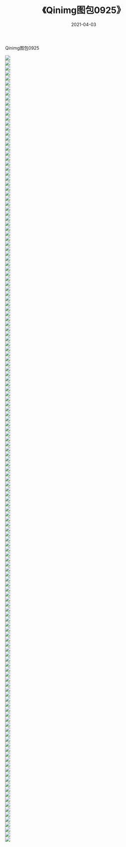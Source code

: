 ﻿---
layout: post
title:  《Qinimg图包0925》
date:   2021-04-03
img: http://imgx.orgx.ga/Qinimg图包/Qinimg图包0925/000.jpg
categories: [美女, 清纯, 唯美]
---

Qinimg图包0925

 ![](http://imgx.orgx.ga/Qinimg图包/Qinimg图包0925/001.jpg) <br>![](http://imgx.orgx.ga/Qinimg图包/Qinimg图包0925/002.jpg) <br>![](http://imgx.orgx.ga/Qinimg图包/Qinimg图包0925/003.jpg) <br>![](http://imgx.orgx.ga/Qinimg图包/Qinimg图包0925/004.jpg) <br>![](http://imgx.orgx.ga/Qinimg图包/Qinimg图包0925/005.jpg) <br>![](http://imgx.orgx.ga/Qinimg图包/Qinimg图包0925/006.jpg) <br>![](http://imgx.orgx.ga/Qinimg图包/Qinimg图包0925/007.jpg) <br>![](http://imgx.orgx.ga/Qinimg图包/Qinimg图包0925/008.jpg) <br>![](http://imgx.orgx.ga/Qinimg图包/Qinimg图包0925/009.jpg) <br>![](http://imgx.orgx.ga/Qinimg图包/Qinimg图包0925/010.jpg) <br>![](http://imgx.orgx.ga/Qinimg图包/Qinimg图包0925/011.jpg) <br>![](http://imgx.orgx.ga/Qinimg图包/Qinimg图包0925/012.jpg) <br>![](http://imgx.orgx.ga/Qinimg图包/Qinimg图包0925/013.jpg) <br>![](http://imgx.orgx.ga/Qinimg图包/Qinimg图包0925/014.jpg) <br>![](http://imgx.orgx.ga/Qinimg图包/Qinimg图包0925/015.jpg) <br>![](http://imgx.orgx.ga/Qinimg图包/Qinimg图包0925/016.jpg) <br>![](http://imgx.orgx.ga/Qinimg图包/Qinimg图包0925/017.jpg) <br>![](http://imgx.orgx.ga/Qinimg图包/Qinimg图包0925/018.jpg) <br>![](http://imgx.orgx.ga/Qinimg图包/Qinimg图包0925/019.jpg) <br>![](http://imgx.orgx.ga/Qinimg图包/Qinimg图包0925/020.jpg) <br>![](http://imgx.orgx.ga/Qinimg图包/Qinimg图包0925/021.jpg) <br>![](http://imgx.orgx.ga/Qinimg图包/Qinimg图包0925/022.jpg) <br>![](http://imgx.orgx.ga/Qinimg图包/Qinimg图包0925/023.jpg) <br>![](http://imgx.orgx.ga/Qinimg图包/Qinimg图包0925/024.jpg) <br>![](http://imgx.orgx.ga/Qinimg图包/Qinimg图包0925/025.jpg) <br>![](http://imgx.orgx.ga/Qinimg图包/Qinimg图包0925/026.jpg) <br>![](http://imgx.orgx.ga/Qinimg图包/Qinimg图包0925/027.jpg) <br>![](http://imgx.orgx.ga/Qinimg图包/Qinimg图包0925/028.jpg) <br>![](http://imgx.orgx.ga/Qinimg图包/Qinimg图包0925/029.jpg) <br>![](http://imgx.orgx.ga/Qinimg图包/Qinimg图包0925/030.jpg) <br>![](http://imgx.orgx.ga/Qinimg图包/Qinimg图包0925/031.jpg) <br>![](http://imgx.orgx.ga/Qinimg图包/Qinimg图包0925/032.jpg) <br>![](http://imgx.orgx.ga/Qinimg图包/Qinimg图包0925/033.jpg) <br>![](http://imgx.orgx.ga/Qinimg图包/Qinimg图包0925/034.jpg) <br>![](http://imgx.orgx.ga/Qinimg图包/Qinimg图包0925/035.jpg) <br>![](http://imgx.orgx.ga/Qinimg图包/Qinimg图包0925/036.jpg) <br>![](http://imgx.orgx.ga/Qinimg图包/Qinimg图包0925/037.jpg) <br>![](http://imgx.orgx.ga/Qinimg图包/Qinimg图包0925/038.jpg) <br>![](http://imgx.orgx.ga/Qinimg图包/Qinimg图包0925/039.jpg) <br>![](http://imgx.orgx.ga/Qinimg图包/Qinimg图包0925/040.jpg) <br>![](http://imgx.orgx.ga/Qinimg图包/Qinimg图包0925/041.jpg) <br>![](http://imgx.orgx.ga/Qinimg图包/Qinimg图包0925/042.jpg) <br>![](http://imgx.orgx.ga/Qinimg图包/Qinimg图包0925/043.jpg) <br>![](http://imgx.orgx.ga/Qinimg图包/Qinimg图包0925/044.jpg) <br>![](http://imgx.orgx.ga/Qinimg图包/Qinimg图包0925/045.jpg) <br>![](http://imgx.orgx.ga/Qinimg图包/Qinimg图包0925/046.jpg) <br>![](http://imgx.orgx.ga/Qinimg图包/Qinimg图包0925/047.jpg) <br>![](http://imgx.orgx.ga/Qinimg图包/Qinimg图包0925/048.jpg) <br>![](http://imgx.orgx.ga/Qinimg图包/Qinimg图包0925/049.jpg) <br>![](http://imgx.orgx.ga/Qinimg图包/Qinimg图包0925/050.jpg) <br>![](http://imgx.orgx.ga/Qinimg图包/Qinimg图包0925/051.jpg) <br>![](http://imgx.orgx.ga/Qinimg图包/Qinimg图包0925/052.jpg) <br>![](http://imgx.orgx.ga/Qinimg图包/Qinimg图包0925/053.jpg) <br>![](http://imgx.orgx.ga/Qinimg图包/Qinimg图包0925/054.jpg) <br>![](http://imgx.orgx.ga/Qinimg图包/Qinimg图包0925/055.jpg) <br>![](http://imgx.orgx.ga/Qinimg图包/Qinimg图包0925/056.jpg) <br>![](http://imgx.orgx.ga/Qinimg图包/Qinimg图包0925/057.jpg) <br>![](http://imgx.orgx.ga/Qinimg图包/Qinimg图包0925/058.jpg) <br>![](http://imgx.orgx.ga/Qinimg图包/Qinimg图包0925/059.jpg) <br>![](http://imgx.orgx.ga/Qinimg图包/Qinimg图包0925/060.jpg) <br>![](http://imgx.orgx.ga/Qinimg图包/Qinimg图包0925/061.jpg) <br>![](http://imgx.orgx.ga/Qinimg图包/Qinimg图包0925/062.jpg) <br>![](http://imgx.orgx.ga/Qinimg图包/Qinimg图包0925/063.jpg) <br>![](http://imgx.orgx.ga/Qinimg图包/Qinimg图包0925/064.jpg) <br>![](http://imgx.orgx.ga/Qinimg图包/Qinimg图包0925/065.jpg) <br>![](http://imgx.orgx.ga/Qinimg图包/Qinimg图包0925/066.jpg) <br>![](http://imgx.orgx.ga/Qinimg图包/Qinimg图包0925/067.jpg) <br>![](http://imgx.orgx.ga/Qinimg图包/Qinimg图包0925/068.jpg) <br>![](http://imgx.orgx.ga/Qinimg图包/Qinimg图包0925/069.jpg) <br>![](http://imgx.orgx.ga/Qinimg图包/Qinimg图包0925/070.jpg) <br>![](http://imgx.orgx.ga/Qinimg图包/Qinimg图包0925/071.jpg) <br>![](http://imgx.orgx.ga/Qinimg图包/Qinimg图包0925/072.jpg) <br>![](http://imgx.orgx.ga/Qinimg图包/Qinimg图包0925/073.jpg) <br>![](http://imgx.orgx.ga/Qinimg图包/Qinimg图包0925/074.jpg) <br>![](http://imgx.orgx.ga/Qinimg图包/Qinimg图包0925/075.jpg) <br>![](http://imgx.orgx.ga/Qinimg图包/Qinimg图包0925/076.jpg) <br>![](http://imgx.orgx.ga/Qinimg图包/Qinimg图包0925/077.jpg) <br>![](http://imgx.orgx.ga/Qinimg图包/Qinimg图包0925/078.jpg) <br>![](http://imgx.orgx.ga/Qinimg图包/Qinimg图包0925/079.jpg) <br>![](http://imgx.orgx.ga/Qinimg图包/Qinimg图包0925/080.jpg) <br>![](http://imgx.orgx.ga/Qinimg图包/Qinimg图包0925/081.jpg) <br>![](http://imgx.orgx.ga/Qinimg图包/Qinimg图包0925/082.jpg) <br>![](http://imgx.orgx.ga/Qinimg图包/Qinimg图包0925/083.jpg) <br>![](http://imgx.orgx.ga/Qinimg图包/Qinimg图包0925/084.jpg) <br>![](http://imgx.orgx.ga/Qinimg图包/Qinimg图包0925/085.jpg) <br>![](http://imgx.orgx.ga/Qinimg图包/Qinimg图包0925/086.jpg) <br>![](http://imgx.orgx.ga/Qinimg图包/Qinimg图包0925/087.jpg) <br>![](http://imgx.orgx.ga/Qinimg图包/Qinimg图包0925/088.jpg) <br>![](http://imgx.orgx.ga/Qinimg图包/Qinimg图包0925/089.jpg) <br>![](http://imgx.orgx.ga/Qinimg图包/Qinimg图包0925/090.jpg) <br>![](http://imgx.orgx.ga/Qinimg图包/Qinimg图包0925/091.jpg) <br>![](http://imgx.orgx.ga/Qinimg图包/Qinimg图包0925/092.jpg) <br>![](http://imgx.orgx.ga/Qinimg图包/Qinimg图包0925/093.jpg) <br>![](http://imgx.orgx.ga/Qinimg图包/Qinimg图包0925/094.jpg) <br>![](http://imgx.orgx.ga/Qinimg图包/Qinimg图包0925/095.jpg) <br>![](http://imgx.orgx.ga/Qinimg图包/Qinimg图包0925/096.jpg) <br>![](http://imgx.orgx.ga/Qinimg图包/Qinimg图包0925/097.jpg) <br>![](http://imgx.orgx.ga/Qinimg图包/Qinimg图包0925/098.jpg) <br>![](http://imgx.orgx.ga/Qinimg图包/Qinimg图包0925/099.jpg) <br>![](http://imgx.orgx.ga/Qinimg图包/Qinimg图包0925/100.jpg) <br>![](http://imgx.orgx.ga/Qinimg图包/Qinimg图包0925/101.jpg) <br>![](http://imgx.orgx.ga/Qinimg图包/Qinimg图包0925/102.jpg) <br>![](http://imgx.orgx.ga/Qinimg图包/Qinimg图包0925/103.jpg) <br>![](http://imgx.orgx.ga/Qinimg图包/Qinimg图包0925/104.jpg) <br>![](http://imgx.orgx.ga/Qinimg图包/Qinimg图包0925/105.jpg) <br>![](http://imgx.orgx.ga/Qinimg图包/Qinimg图包0925/106.jpg) <br>![](http://imgx.orgx.ga/Qinimg图包/Qinimg图包0925/107.jpg) <br>![](http://imgx.orgx.ga/Qinimg图包/Qinimg图包0925/108.jpg) <br>![](http://imgx.orgx.ga/Qinimg图包/Qinimg图包0925/109.jpg) <br>![](http://imgx.orgx.ga/Qinimg图包/Qinimg图包0925/110.jpg) <br>![](http://imgx.orgx.ga/Qinimg图包/Qinimg图包0925/111.jpg) <br>![](http://imgx.orgx.ga/Qinimg图包/Qinimg图包0925/112.jpg) <br>![](http://imgx.orgx.ga/Qinimg图包/Qinimg图包0925/113.jpg) <br>![](http://imgx.orgx.ga/Qinimg图包/Qinimg图包0925/114.jpg) <br>![](http://imgx.orgx.ga/Qinimg图包/Qinimg图包0925/115.jpg) <br>![](http://imgx.orgx.ga/Qinimg图包/Qinimg图包0925/116.jpg) <br>![](http://imgx.orgx.ga/Qinimg图包/Qinimg图包0925/117.jpg) <br>![](http://imgx.orgx.ga/Qinimg图包/Qinimg图包0925/118.jpg) <br>![](http://imgx.orgx.ga/Qinimg图包/Qinimg图包0925/119.jpg) <br>![](http://imgx.orgx.ga/Qinimg图包/Qinimg图包0925/120.jpg) <br>![](http://imgx.orgx.ga/Qinimg图包/Qinimg图包0925/121.jpg) <br>![](http://imgx.orgx.ga/Qinimg图包/Qinimg图包0925/122.jpg) <br>![](http://imgx.orgx.ga/Qinimg图包/Qinimg图包0925/123.jpg) <br>![](http://imgx.orgx.ga/Qinimg图包/Qinimg图包0925/124.jpg) <br>![](http://imgx.orgx.ga/Qinimg图包/Qinimg图包0925/125.jpg) <br>![](http://imgx.orgx.ga/Qinimg图包/Qinimg图包0925/126.jpg) <br>![](http://imgx.orgx.ga/Qinimg图包/Qinimg图包0925/127.jpg) <br>![](http://imgx.orgx.ga/Qinimg图包/Qinimg图包0925/128.jpg) <br>![](http://imgx.orgx.ga/Qinimg图包/Qinimg图包0925/129.jpg) <br>![](http://imgx.orgx.ga/Qinimg图包/Qinimg图包0925/130.jpg) <br>![](http://imgx.orgx.ga/Qinimg图包/Qinimg图包0925/131.jpg) <br>![](http://imgx.orgx.ga/Qinimg图包/Qinimg图包0925/132.jpg) <br>![](http://imgx.orgx.ga/Qinimg图包/Qinimg图包0925/133.jpg) <br>![](http://imgx.orgx.ga/Qinimg图包/Qinimg图包0925/134.jpg) <br>![](http://imgx.orgx.ga/Qinimg图包/Qinimg图包0925/135.jpg) <br>![](http://imgx.orgx.ga/Qinimg图包/Qinimg图包0925/136.jpg) <br>![](http://imgx.orgx.ga/Qinimg图包/Qinimg图包0925/137.jpg) <br>![](http://imgx.orgx.ga/Qinimg图包/Qinimg图包0925/138.jpg) <br>![](http://imgx.orgx.ga/Qinimg图包/Qinimg图包0925/139.jpg) <br>![](http://imgx.orgx.ga/Qinimg图包/Qinimg图包0925/140.jpg) <br>![](http://imgx.orgx.ga/Qinimg图包/Qinimg图包0925/141.jpg) <br>![](http://imgx.orgx.ga/Qinimg图包/Qinimg图包0925/142.jpg) <br>![](http://imgx.orgx.ga/Qinimg图包/Qinimg图包0925/143.jpg) <br>![](http://imgx.orgx.ga/Qinimg图包/Qinimg图包0925/144.jpg) <br>![](http://imgx.orgx.ga/Qinimg图包/Qinimg图包0925/145.jpg) <br>![](http://imgx.orgx.ga/Qinimg图包/Qinimg图包0925/146.jpg) <br>![](http://imgx.orgx.ga/Qinimg图包/Qinimg图包0925/147.jpg) <br>![](http://imgx.orgx.ga/Qinimg图包/Qinimg图包0925/148.jpg) <br>![](http://imgx.orgx.ga/Qinimg图包/Qinimg图包0925/149.jpg) <br>![](http://imgx.orgx.ga/Qinimg图包/Qinimg图包0925/150.jpg) <br>![](http://imgx.orgx.ga/Qinimg图包/Qinimg图包0925/151.jpg) <br>![](http://imgx.orgx.ga/Qinimg图包/Qinimg图包0925/152.jpg) <br>![](http://imgx.orgx.ga/Qinimg图包/Qinimg图包0925/153.jpg) <br>![](http://imgx.orgx.ga/Qinimg图包/Qinimg图包0925/154.jpg) <br>![](http://imgx.orgx.ga/Qinimg图包/Qinimg图包0925/155.jpg) <br>![](http://imgx.orgx.ga/Qinimg图包/Qinimg图包0925/156.jpg) <br>![](http://imgx.orgx.ga/Qinimg图包/Qinimg图包0925/157.jpg) <br>